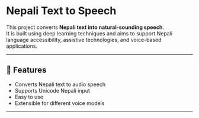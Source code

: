 # Nepali Text to Speech

This project converts **Nepali text into natural-sounding speech**.  
It is built using deep learning techniques and aims to support Nepali language accessibility, assistive technologies, and voice-based applications.

---

## 🚀 Features
- Converts Nepali text to audio speech
- Supports Unicode Nepali input
- Easy to use
- Extensible for different voice models

---

